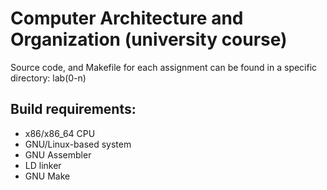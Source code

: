 # Computer Architecture and Organization (university course)

Source code, and Makefile for each assignment can be found in a specific directory: lab(0-n)

## Build requirements:

- x86/x86_64 CPU
- GNU/Linux-based system
- GNU Assembler
- LD linker
- GNU Make